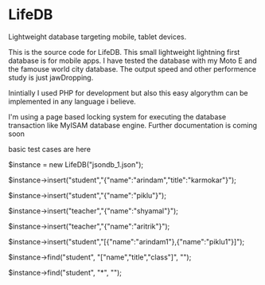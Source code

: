 LifeDB
======

Lightweight database targeting mobile, tablet devices.

This is the source code for LifeDB. This small lightweight lightning first database is for mobile apps. I have tested the database with my Moto E 
and the famouse world city database. The output speed and other performence study is just jawDropping.

Inintially I used PHP for development but also this easy algorythm can be implemented in any language i believe.

I'm using a page based locking system for executing the database transaction like MyISAM database engine. Further documentation is coming soon


basic test cases are here

  $instance = new LifeDB("jsondb_1.json");
  
  $instance->insert("student","{\"name\":\"arindam\",\"title\":\"karmokar\"}");
  
  $instance->insert("student","{\"name\":\"piklu\"}");
  
  $instance->insert("teacher","{\"name\":\"shyamal\"}");
  
  $instance->insert("teacher","{\"name\":\"aritrik\"}");
  
  $instance->insert("student","[{\"name\":\"arindam1\"},{\"name\":\"piklu1\"}]");
  
  $instance->find("student", "[\"name\",\"title\",\"class\"]", "");
  
  $instance->find("student", "*", "");
  
